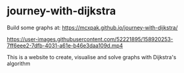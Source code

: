 # journey-with-dijkstra

Build some graphs at: https://mcxpak.github.io/journey-with-dijkstra/

https://user-images.githubusercontent.com/52221895/158920253-7ff6eee2-7dfb-4031-a61e-b46e3daa109d.mp4



This is a website to create, visualise and solve graphs with Dijkstra's algorithm
